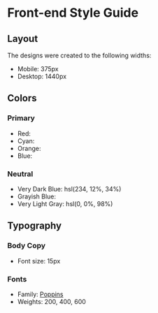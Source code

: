 # Front-end Style Guide

## Layout

The designs were created to the following widths:

- Mobile: 375px
- Desktop: 1440px

## Colors

### Primary

- Red: 
- Cyan: 
- Orange: 
- Blue: 

### Neutral

- Very Dark Blue: hsl(234, 12%, 34%)
- Grayish Blue: 
- Very Light Gray: hsl(0, 0%, 98%)

## Typography

### Body Copy

- Font size: 15px

### Fonts

- Family: [Poppins](https://fonts.google.com/specimen/Poppins)
- Weights: 200, 400, 600

